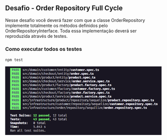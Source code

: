 ## Desafio - Order Repository Full Cycle

Nesse desafio você deverá fazer com que a classe OrderRepository implemente totalmente os métodos definidos pelo OrderRepositoryInterface. Toda essa implementação deverá ser reproduzida através de testes.

### Como executar todos os testes

```
npm test
```
![execução](images/print.png)
